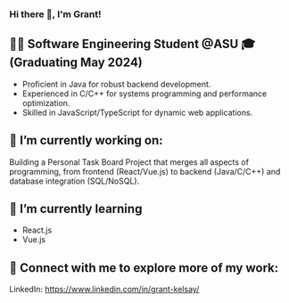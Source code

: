 ### Hi there 👋, I'm Grant!

## 👨‍💻 Software Engineering Student @ASU 🎓 (Graduating May 2024)

- Proficient in Java for robust backend development.
- Experienced in C/C++ for systems programming and performance optimization.
- Skilled in JavaScript/TypeScript for dynamic web applications.

## 🔭 I’m currently working on:

Building a Personal Task Board Project that merges all aspects of programming, from frontend (React/Vue.js) to backend (Java/C/C++) and database integration (SQL/NoSQL).

## 🌱 I’m currently learning 

- React.js
- Vue.js

## 🔗 Connect with me to explore more of my work:

LinkedIn: https://www.linkedin.com/in/grant-kelsay/
